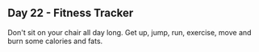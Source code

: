 ## Day 22 - Fitness Tracker

Don't sit on your chair all day long. Get up, jump, run, exercise, move and burn some calories and fats.
